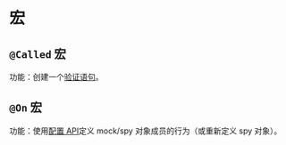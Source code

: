 # 宏

## `@Called` 宏

功能：创建一个[验证语句](../../unittest_mock/unittest_mock_samples/mock_framework_verification.md#验证语句和-called-宏)。

## `@On` 宏

功能：使用[配置 API](../../unittest_mock/unittest_mock_samples/mock_framework_basics.md#配置-api)定义 mock/spy 对象成员的行为（或重新定义 spy 对象）。
